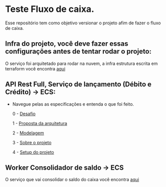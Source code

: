 # Teste Fluxo de caixa.

Esse repositório tem como objetivo versionar o projeto afim de fazer o fluxo de caixa.


## Infra do projeto, você deve fazer essas configurações antes de tentar rodar o projeto:

O serviço foi arquitetado para rodar na nuvem, a infra estrutura escrita em terraform você encontra [aqui](https://github.com/romymoura/fluxo-de-caixa-infra)


## API Rest Full, Serviço de lançamento (Débito e Crédito) -> ECS:

* Navegue pelas as especificações e entenda o que foi feito.

	0 - [Desafio](/.doc/0000-desafio.md)

	1 - [Proposta da arquitetura](/.doc/0001-proposta-arquitetura-controle-de-caixa-EDA.md)
 
	2 - [Modelagem](/.doc/0002-modelagem-banco-de-dados.md)
 
	3 - [Sobre o projeto](/.doc/0003-especificações-do-projeto.md)
 
	4 - [Setup do projeto](/.doc/0004-faça-você-mesmo-o-setup.md)




## Worker Consolidador de saldo -> ECS

O serviço que vai consolidar o saldo do caixa você encontra [aqui](https://github.com/romymoura/fluxo-de-caixa-consolidacao)